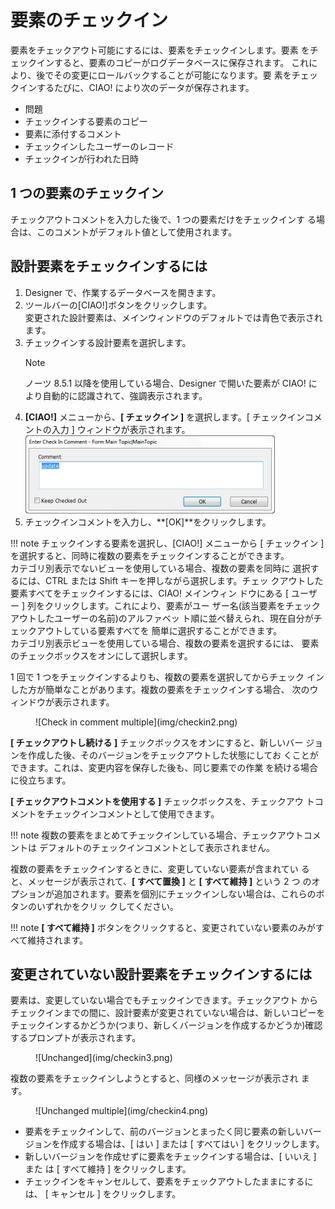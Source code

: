 # 要素のチェックイン
要素をチェックアウト可能にするには、要素をチェックインします。要素 をチェックインすると、要素のコピーがログデータベースに保存されます。 これにより、後でその変更にロールバックすることが可能になります。要 素をチェックインするたびに、CIAO! により次のデータが保存されます。

* 問題
* チェックインする要素のコピー
* 要素に添付するコメント
* チェックインしたユーザーのレコード
* チェックインが行われた日時

## 1 つの要素のチェックイン
チェックアウトコメントを入力した後で、1 つの要素だけをチェックインす る場合は、このコメントがデフォルト値として使用されます。

## 設計要素をチェックインするには
1. Designer で、作業するデータベースを開きます。
2. ツールバーの[CIAO!]ボタンをクリックします。  
   変更された設計要素は、メインウィンドウのデフォルトでは青色で表示されます。
3. チェックインする設計要素を選択します。
   <div class="admonition">
     <p class="admonition-title">Note</p>
     <p>ノーツ 8.5.1 以降を使用している場合、Designer で開いた要素が CIAO! により自動的に認識されて、強調表示されます。</p>
   </div>
4. **[CIAO!]** メニューから、**[ チェックイン ]** を選択します。[ チェックインコメントの入力 ] ウィンドウが表示されます。
   ![Check In Comment](img/checkin.png)
5. チェックインコメントを入力し、**[OK]**をクリックします。

!!! note
    チェックインする要素を選択し、[CIAO!] メニューから [ チェックイン ] を選択すると、同時に複数の要素をチェックインすることができます。  
    カテゴリ別表示でないビューを使用している場合、複数の要素を同時に 選択するには、CTRL または Shift キーを押しながら選択します。チェッ クアウトした要素すべてをチェックインするには、CIAO! メインウィン ドウにある [ ユーザー ] 列をクリックします。これにより、要素がユー ザー名(該当要素をチェックアウトしたユーザーの名前)のアルファベッ ト順に並べ替えられ、現在自分がチェックアウトしている要素すべてを 簡単に選択することができます。  
    カテゴリ別表示ビューを使用している場合、複数の要素を選択するには、 要素のチェックボックスをオンにして選択します。

1 回で 1 つをチェックインするよりも、複数の要素を選択してからチェック インした方が簡単なことがあります。複数の要素をチェックインする場合、 次のウィンドウが表示されます。 
<figure markdown="1">
  ![Check in comment multiple](img/checkin2.png)
</figure>

**[ チェックアウトし続ける ]** チェックボックスをオンにすると、新しいバー ジョンを作成した後、そのバージョンをチェックアウトした状態にしてお くことができます。これは、変更内容を保存した後も、同じ要素での作業 を続ける場合に役立ちます。

**[ チェックアウトコメントを使用する ]** チェックボックスを、チェックアウ トコメントをチェックインコメントとして使用できます。

!!! note
    複数の要素をまとめてチェックインしている場合、チェックアウトコメントは デフォルトのチェックインコメントとして表示されません。
 
複数の要素をチェックインするときに、変更していない要素が含まれてい ると、メッセージが表示されて、**[ すべて置換 ]** と **[ すべて維持 ]** という 2 つ のオプションが追加されます。要素を個別にチェックインしない場合は、これらのボタンのいずれかをクリッ クしてください。

!!! note
    **[ すべて維持 ]** ボタンをクリックすると、変更されていない要素のみがす べて維持されます。 
    
## 変更されていない設計要素をチェックインするには
要素は、変更していない場合でもチェックインできます。チェックアウト からチェックインまでの間に、設計要素が変更されていない場合は、新しいコピーをチェックインするかどうか(つまり、新しくバージョンを作成するかどうか)確認するプロンプトが表示されます。
<figure markdown="1">
  ![Unchanged](img/checkin3.png)
</figure>

複数の要素をチェックインしようとすると、同様のメッセージが表示され ます。
<figure markdown="1">
  ![Unchanged multiple](img/checkin4.png)
</figure>

* 要素をチェックインして、前のバージョンとまったく同じ要素の新しいバー ジョンを作成する場合は、[ はい ] または [ すべてはい ] をクリックします。
* 新しいバージョンを作成せずに要素をチェックインする場合は、[ いいえ ] また は [ すべて維持 ] をクリックします。
* チェックインをキャンセルして、要素をチェックアウトしたままにするには、 [ キャンセル ] をクリックします。